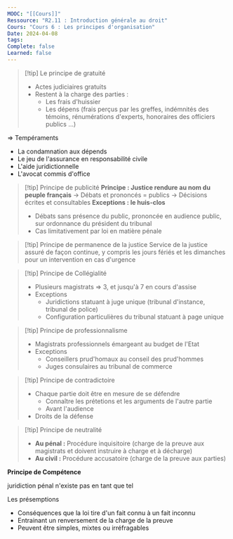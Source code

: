 ```yaml
---
MOOC: "[[Cours]]"
Ressource: "R2.11 : Introduction générale au droit"
Cours: "Cours 6 : Les principes d'organisation"
Date: 2024-04-08
tags: 
Complete: false
Learned: false
---
```

> [!tip] Le principe de gratuité
> - Actes judiciaires gratuits
> - Restent à la charge des parties :
> 	- Les frais d'huissier
> 	- Les dépens (frais perçus par les greffes, indémnités des témoins, rénumérations d'experts, honoraires des officiers publics ...)

⇒ Tempéraments
- La condamnation aux dépends
- Le jeu de l'assurance en responsabilité civile
- L'aide juridictionnelle
- L'avocat commis d'office

> [!tip] Principe de publicité
> **Principe : Justice rendure au nom du peuple français**
> → Débats et prononcés = publics
> → Décisions écrites et consultables
> **Exceptions : le huis-clos**
> - Débats sans présence du public, prononcée en audience public, sur ordonnance du président du tribunal
> - Cas limitativement par loi en matière pénale

> [!tip] Principe de permanence de la justice
> Service de la justice assuré de façon continue, y compris les jours fériés et les dimanches pour un intervention en cas d'urgence

> [!tip] Principe de Collégialité
> - Plusieurs magistrats ⇒ 3, et jusqu'à 7 en cours d'assise
> - Exceptions
> 	- Juridictions statuant à juge unique (tribunal d'instance, tribunal de police)
> 	- Configuration particulières du tribunal statuant à page unique

> [!tip] Principe de professionnalisme
> - Magistrats professionnels émargeant au budget de l'Etat
> - Exceptions
> 	- Conseillers prud'homaux au conseil des prud'hommes
> 	- Juges consulaires au tribunal de commerce

> [!tip] Principe de contradictoire
> - Chaque partie doit être en mesure de se défendre
> 	- Connaître les prétetions et les arguments de l'autre partie
> 	- Avant l'audience
> - Droits de la défense

> [!tip] Principe de neutralité
> - **Au pénal :** Procédure inquisitoire (charge de la preuve aux magistrats et doivent instruire à charge et à décharge)
> - **Au civil :** Procédure accusatoire (charge de la preuve aux parties)


**Principe de Compétence**

juridiction pénal n'existe pas en tant que tel


Les présemptions
- Conséquences que la loi tire d'un fait connu à un fait inconnu
- Entrainant un renversement  de la charge de la preuve
- Peuvent être simples, mixtes ou irréfragables